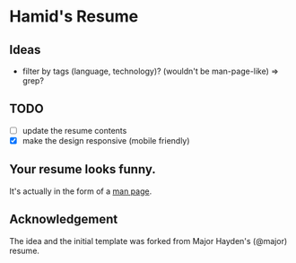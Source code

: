 # Hamid's Resume

## Ideas
- filter by tags (language, technology)? (wouldn't be man-page-like) => grep?

## TODO
- [ ] update the resume contents
- [x] make the design responsive (mobile friendly)

## Your resume looks funny.
It's actually in the form of a [man page](http://en.wikipedia.org/wiki/Man_page).

## Acknowledgement
The idea and the initial template was forked from Major Hayden's (@major) resume.
